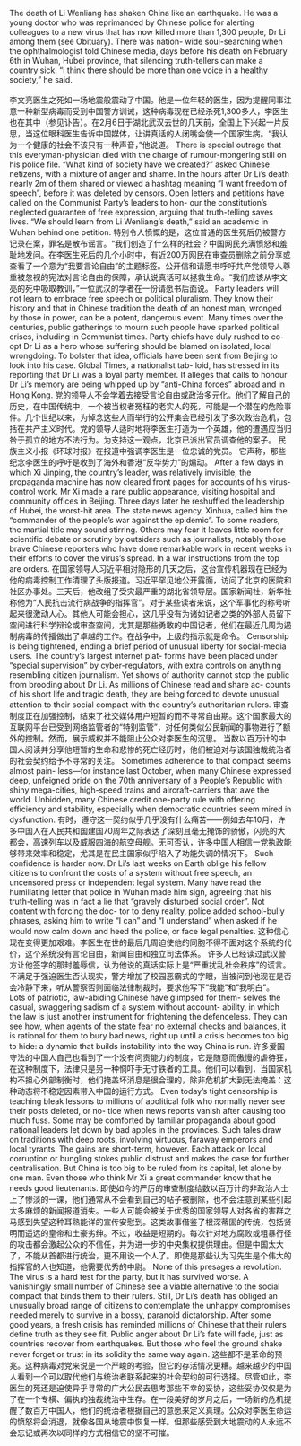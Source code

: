 The death of Li Wenliang has shaken China like an earthquake. He was a young doctor who was reprimanded by Chinese police for alerting colleagues to a new virus that has now killed more than 1,300 people, Dr Li among them (see Obituary). There was nation- wide soul-searching when the ophthalmologist told Chinese media, days before his death on February 6th in Wuhan, Hubei province, that silencing truth-tellers can make a country sick. “I think there should be more than one voice in a healthy society,” he said. </br>	
李文亮医生之死如一场地震般震动了中国。他是一位年轻的医生，因为提醒同事注意一种新型病毒而受到中国警方训诫，这种病毒现在已经杀死1,300多人，李医生也在其中（参见讣告）。在2月6日于湖北武汉去世的几天前，全国上下兴起一片反思，当这位眼科医生告诉中国媒体，让讲真话的人闭嘴会使一个国家生病。“我认为一个健康的社会不该只有一种声音，”他说道。
There is special outrage that this everyman-physician died with the charge of rumour-mongering still on his police file. “What kind of society have we created?” asked Chinese netizens, with a mixture of anger and shame. In the hours after Dr Li’s death nearly 2m of them shared or viewed a hashtag meaning “I want freedom of speech”, before it was deleted by censors. Open letters and petitions have called on the Communist Party’s leaders to hon- our the constitution’s neglected guarantee of free expression, arguing that truth-telling saves lives. “We should learn from Li Wenliang’s death,” said an academic in Wuhan behind one petition.
特别令人愤慨的是，这位普通的医生死后仍被警方记录在案，罪名是散布谣言。“我们创造了什么样的社会？中国网民充满愤怒和羞耻地发问。在李医生死后的几个小时中，有近200万网民在审查员删除之前分享或查看了一个意为“我要言论自由”的主题标签。公开信和请愿书呼吁共产党领导人尊重被忽视的宪法对言论自由的保障，承认说真话可以拯救生命。“我们应该从李文亮的死中吸取教训，”一位武汉的学者在一份请愿书后面说。
Party leaders will not learn to embrace free speech or political pluralism. They know their history and that in Chinese tradition the death of an honest man, wronged by those in power, can be a potent, dangerous event. Many times over the centuries, public gatherings to mourn such people have sparked political crises, including in Communist times. Party chiefs have duly rushed to co- opt Dr Li as a hero whose suffering should be blamed on isolated, local wrongdoing. To bolster that idea, officials have been sent from Beijing to look into his case. Global Times, a nationalist tab- loid, has stressed in its reporting that Dr Li was a loyal party member. It alleges that calls to honour Dr Li’s memory are being whipped up by “anti-China forces” abroad and in Hong Kong. 
党的领导人不会学着去接受言论自由或政治多元化。他们了解自己的历史，在中国传统中，一个被当权者冤枉的老实人的死，可能是一个潜在的危险事件。几个世纪以来，为悼念这些人而举行的公开集会已经引发了多次政治危机，包括在共产主义时代。党的领导人适时地将李医生打造为一个英雄，他的遭遇应当归咎于孤立的地方不法行为。为支持这一观点，北京已派出官员调查他的案子。 民族主义小报《环球时报》在报道中强调李医生是一位忠诚的党员。 它声称，那些纪念李医生的呼吁是收到了海外和香港“反华势力”的煽动。
After a few days in which Xi Jinping, the country’s leader, was relatively invisible, the propaganda machine has now cleared front pages for accounts of his virus-control work. Mr Xi made a rare public appearance, visiting hospital and community offices in Beijing. Three days later he reshuffled the leadership of Hubei, the worst-hit area. The state news agency, Xinhua, called him the “commander of the people’s war against the epidemic”. To some readers, the martial title may sound stirring. Others may fear it leaves little room for scientific debate or scrutiny by outsiders such as journalists, notably those brave Chinese reporters who have done remarkable work in recent weeks in their efforts to cover the virus’s spread. In a war instructions from the top are orders. 
在国家领导人习近平相对隐形的几天之后，这台宣传机器现在已经为他的病毒控制工作清理了头版报道。习近平罕见地公开露面，访问了北京的医院和社区办事处。三天后，他改组了受灾最严重的湖北省领导层。国家新闻社，新华社称他为“人民抗击流行病战争的指挥官”。对于某些读者来说，这个军事化的称号听起来很激动人心。其他人可能会担心，这几乎没有为诸如记者之类的外部人员留下空间进行科学辩论或审查空间，尤其是那些勇敢的中国记者，他们在最近几周为遏制病毒的传播做出了卓越的工作。在战争中，上级的指示就是命令。
Censorship is being tightened, ending a brief period of unusual liberty for social-media users. The country’s largest internet plat- forms have been placed under “special supervision” by cyber-regulators, with extra controls on anything resembling citizen journalism. Yet shows of authority cannot stop the public from brooding about Dr Li. As millions of Chinese read and share ac- counts of his short life and tragic death, they are being forced to devote unusual attention to their social compact with the country’s authoritarian rulers. 
审查制度正在加强控制，结束了社交媒体用户短暂的而不寻常自由期。这个国家最大的互联网平台已受到网络监管者的“特别监管”，对任何类似公民新闻的事物进行了额外的控制。然而，展示威权并不能阻止公众对李医生的沉思。 当数以百万计的中国人阅读并分享他短暂的生命和悲惨的死亡经历时，他们被迫对与该国独裁统治者的社会契约给予不寻常的关注。
Sometimes adherence to that compact seems almost pain- less—for instance last October, when many Chinese expressed deep, unfeigned pride on the 70th anniversary of a People’s Republic with shiny mega-cities, high-speed trains and aircraft-carriers that awe the world. Unbidden, many Chinese credit one-party rule with offering efficiency and stability, especially when democratic countries seem mired in dysfunction. 
有时，遵守这一契约似乎几乎没有什么痛苦——例如去年10月，许多中国人在人民共和国建国70周年之际表达了深刻且毫无掩饰的骄傲，闪亮的大都会，高速列车以及威服四海的航空母舰。无可否认，许多中国人相信一党执政能够带来效率和稳定，尤其是在民主国家似乎陷入了功能失调的情况下。
Such confidence is harder now. Dr Li’s last weeks on Earth oblige his fellow citizens to confront the costs of a system without free speech, an uncensored press or independent legal system. Many have read the humiliating letter that police in Wuhan made him sign, agreeing that his truth-telling was in fact a lie that “gravely disturbed social order”. Not content with forcing the doc- tor to deny reality, police added school-bully phrases, asking him to write “I can” and “I understand” when asked if he would now calm down and heed the police, or face legal penalties. 
这种信心现在变得更加艰难。李医生在世的最后几周迫使他的同胞不得不面对这个系统的代价，这个系统没有言论自由，新闻自由和独立司法体系。 许多人已经读过武汉警方让他签字的那封羞辱信，认为他说的真话实际上是“严重扰乱社会秩序”的谎言。 不满足于强迫医生否认现实，警方增加了校园恶霸式的字眼，当被问到他现在是否会冷静下来，听从警察否则面临法律制裁时，要求他写下”我能”和”我明白”。
Lots of patriotic, law-abiding Chinese have glimpsed for them- selves the casual, swaggering sadism of a system without account- ability, in which the law is just another instrument for frightening the defenceless. They can see how, when agents of the state fear no external checks and balances, it is rational for them to bury bad news, right up until a crisis becomes too big to hide: a dynamic that builds instability into the way China is run. 
许多爱国守法的中国人自己也看到了一个没有问责能力的制度，它是随意而傲慢的虐待狂，在这种制度下，法律只是另一种恫吓手无寸铁者的工具。他们可以看到，当国家机构不担心外部制衡时，他们掩盖坏消息是很合理的，除非危机扩大到无法掩盖：这种动态将不稳定因素带入中国的运行方式。
Even today’s tight censorship is teaching bleak lessons to millions of apolitical folk who normally never see their posts deleted, or no- tice when news reports vanish after causing too much fuss. Some may be comforted by familiar propaganda about good national leaders let down by bad apples in the provinces. Such tales draw on traditions with deep roots, involving virtuous, faraway emperors and local tyrants. The gains are short-term, however. Each attack on local corruption or bungling stokes public distrust and makes the case for further centralisation. But China is too big to be ruled from its capital, let alone by one man. Even those who think Mr Xi a great commander know that he needs good lieutenants. 
即使如今的严厉的审查制度给数以百万计的非政治人士上了惨淡的一课，他们通常从不会看到自己的帖子被删除，也不会注意到某些引起太多麻烦的新闻报道消失。一些人可能会被关于优秀的国家领导人对各省的害群之马感到失望这种耳熟能详的宣传安慰到。这类故事借鉴了根深蒂固的传统，包括贤明而遥远的皇帝和土豪劣绅。不过，收益是短期的。每次针对地方腐败或粗暴行径的攻击都会激起公众的不信任，并为进一步的中央集权提供理由。但是中国太大了，不能从首都进行统治，更不用说一个人了。即使是那些认为习先生是个伟大的指挥官的人也知道，他需要优秀的中尉。
None of this presages a revolution. The virus is a hard test for the party, but it has survived worse. A vanishingly small number of Chinese see a viable alternative to the social compact that binds them to their rulers. Still, Dr Li’s death has obliged an unusually broad range of citizens to contemplate the unhappy compromises needed merely to survive in a bossy, paranoid dictatorship. After some good years, a fresh crisis has reminded millions of Chinese that their rulers define truth as they see fit. Public anger about Dr Li’s fate will fade, just as countries recover from earthquakes. But those who feel the ground shake never forget or trust in its solidity the same way again. 
这些都不是革命的预兆。这种病毒对党来说是一个严峻的考验，但它的存活情况更糟。越来越少的中国人看到一个可以取代他们与统治者联系起来的社会契约的可行选择。尽管如此，李医生的死还是迫使异乎寻常的广大公民去思考那些不幸的妥协，这些妥协仅仅是为了在一个专横、偏执的独裁统治中生存。在一段美好的岁月之后，一场新的危机提醒了数百万中国人，他们的统治者根据自己的意愿来定义真理。公众对李医生命运的愤怒将会消退，就像各国从地震中恢复一样。但那些感受到大地震动的人永远不会忘记或再次以同样的方式相信它的坚不可摧。
